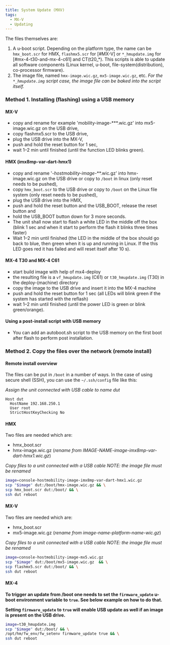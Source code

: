 ```yaml
---
title: System Update (MXV)
tags:
  - MX-V
  - Updating
---
```


The files themselves are:

1. A u-boot script. Depending on the platform type, the name can be `hmx_boot.scr` for HMX, `flashmx5.scr` for [#MX-V] or `*_hmupdate.img` for [#mx-4-t30-and-mx-4-c61] and CT(t20_*). This scripts is able to update all software components (Linux kernel, u-boot, file-system(distribution), co-processor firmware).
2. The image file, named `hmx-image.wic.gz`, `mx5-image.wic.gz`, etc. *For the `*_hmupdate.img` script case, the image file can be baked into the script itself.*


### Method 1. Installing (flashing) using a USB memory


#### MX-V

* copy and rename for example 'mobility-image-***.wic.gz' into mx5-image.wic.gz on the USB drive,
* copy flashmx5.scr to the USB drive,
* plug the USB drive into the MX-V,
* push and hold the reset button for 1 sec,
* wait 1–2 min until finished (until the function LED blinks green).

#### HMX (imx8mp-var-dart-hmx1)

* copy and rename '*-hostmobility-image-***.wic.gz' into hmx-image.wic.gz on the USB drive or copy to `/boot` in linux (only reset needs to be pushed),
* copy `hmx_boot.scr` to the USB drive or copy to `/boot` on the Linux file system (only reset needs to be pushed),
* plug the USB drive into the HMX,
* push and hold the reset button and the USB_BOOT, release the reset button and
* hold the USB_BOOT button down for 3 more seconds.
* The unit shall now start to flash a white LED in the middle off the box (blink 1 sec and when it start to perform the flash it blinks three times faster)
* Wait 1–2 min until finished (the LED in the middle of the box should go back to blue, then green when it is up and running in Linux. If the this LED goes red it has failed and will reset itself after 10 s).

#### MX-4 T30 and MX-4 C61

* start build image with help of mx4-deploy
* the resulting file is a `vf_hmupdate.img` (C61) or `t30_hmupdate.img` (T30) in the deploy-(machine) directory
* copy the image to the USB drive and insert it into the MX-4 machine
* push and hold the reset button for 1 sec (all LEDs will blink green if the system has started with the reflash)
* wait 1–2 min until finished (until the power LED is green or blink green/orange).

#### Using a post-install script with USB memory

* You can add an autoboot.sh script to the USB memory on the first boot after flash to perform post installation.

### Method 2. Copy the files over the network (remote install)

#### Remote install overview

The files can be put in `/boot` in a number of ways. In the case of using secure shell (SSH), you can use the `~/.ssh/config` file like this:

*Assign the unit connected with USB cable to name dut*
```
Host dut
  HostName 192.168.250.1
  User root
  StrictHostKeyChecking No
```

#### HMX

Two files are needed which are:

* hmx_boot.scr 
* hmx-image.wic.gz (*rename from IMAGE-NAME-image-imx8mp-var-dart-hmx1.wic.gz*)

*Copy files to a unit connected with a USB cable NOTE: the image file must be renamed*
```bash
image=console-hostmobility-image-imx8mp-var-dart-hmx1.wic.gz
scp "$image" dut:/boot/hmx-image.wic.gz && \
scp hmx_boot.scr dut:/boot/ && \
ssh dut reboot
```

#### MX-V

Two files are needed which are:

* hmx_boot.scr 
* mx5-image.wic.gz (*rename from image-name-platform-name-wic.gz*)

*Copy files to a unit connected with a USB cable NOTE: the image file must be renamed*
```bash
image=console-hostmobility-image-mx5.wic.gz
scp "$image" dut:/boot/mx5-image.wic.gz  && \
scp flashmx5.scr dut:/boot/ && \
ssh dut reboot
```


#### MX-4

**To trigger an update from /boot one needs to set the `firmware_update` u-boot environment variable to `true`. See below example on how to do that.**

**Setting `firmware_update` to `true` will enable USB update as well if an image is present on the USB drive.**

```bash
image=t30_hmupdate.img
scp "$image" dut:/boot/ && \
/opt/hm/fw_env/fw_setenv firmware_update true && \
ssh dut reboot
```
